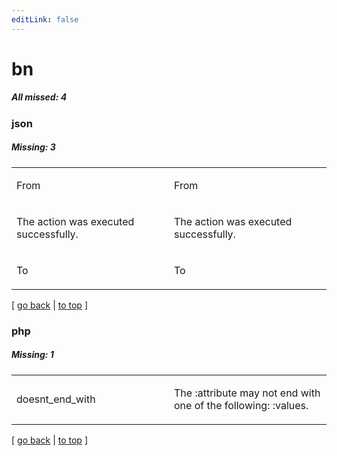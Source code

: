 ```yaml
---
editLink: false
---
```


# bn

##### All missed: 4


### json

##### Missing: 3

<table width="100%">
<tr><td width="50%">

From

</td><td width="50%">

From

</td></tr>
<tr><td width="50%">

The action was executed successfully.

</td><td width="50%">

The action was executed successfully.

</td></tr>
<tr><td width="50%">

To

</td><td width="50%">

To

</td></tr>
</table>

[ [go back](../status.md) | [to top](#) ]



### php

##### Missing: 1

<table width="100%">
<tr><td width="50%">

doesnt_end_with

</td><td width="50%">

The :attribute may not end with one of the following: :values.

</td></tr>
</table>

[ [go back](../status.md) | [to top](#) ]

